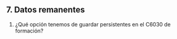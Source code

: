 

## 7. Datos remanentes ##
1. ¿Qué opción tenemos de guardar persistentes en el C6030 de formación?
